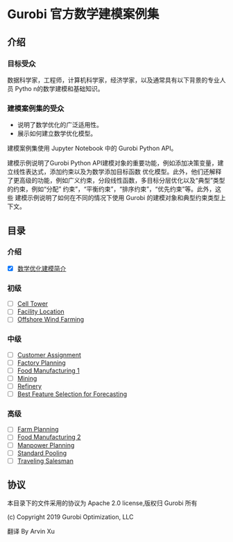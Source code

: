# Gurobi 官方数学建模案例集

## 介绍

### 目标受众

数据科学家，工程师，计算机科学家，经济学家，以及通常具有以下背景的专业人员 Pytho n的数学建模和基础知识。

### 建模案例集的受众

- 说明了数学优化的广泛适用性。
- 展示如何建立数学优化模型。

建模案例集使用 Jupyter Notebook 中的 Gurobi Python API。

建模示例说明了Gurobi Python API建模对象的重要功能，例如添加决策变量，建立线性表达式，添加约束以及为数学添加目标函数
优化模型。此外，他们还解释了更高级的功能，例如广义约束，分段线性函数，多目标分层优化以及“典型”类型的约束，例如“分配” 约束”，“平衡约束”，“排序约束”，“优先约束”等。此外，这些 建模示例说明了如何在不同的情况下使用 Gurobi
的建模对象和典型约束类型上下文。

## 目录

### 介绍

- [x] [数学优化建模简介](./Intro%20To%20Modeling/README.md)

### 初级

- [ ] [Cell Tower](https://github.com/Gurobi/modeling-examples/tree/master/cell_tower_coverage)
- [ ] [Facility Location](https://github.com/Gurobi/modeling-examples/tree/master/facility_location)
- [ ] [Offshore Wind Farming](https://github.com/Gurobi/modeling-examples/tree/master/offshore_wind_farming)

### 中级

- [ ] [Customer Assignment](https://github.com/Gurobi/modeling-examples/tree/master/customer_assignment)
- [ ] [Factory Planning](https://github.com/Gurobi/modeling-examples/tree/master/factory_planning_1_)
- [ ] [Food Manufacturing 1](https://github.com/Gurobi/modeling-examples/tree/master/food_manufacturing_1)
- [ ] [Mining](https://github.com/Gurobi/modeling-examples/tree/master/mining)
- [ ] [Refinery](https://github.com/Gurobi/modeling-examples/tree/master/refinery)
- [ ] [Best Feature Selection for Forecasting](https://github.com/Gurobi/modeling-examples/tree/master/linear_regression)

### 高级

- [ ] [Farm Planning](https://github.com/Gurobi/modeling-examples/tree/master/farm_planning)
- [ ] [Food Manufacturing 2](https://github.com/Gurobi/modeling-examples/tree/master/food_manufacturing_1)
- [ ] [Manpower Planning](https://github.com/Gurobi/modeling-examples/tree/master/manpower_planning)
- [ ] [Standard Pooling](https://github.com/Gurobi/modeling-examples/tree/master/pooling)
- [ ] [Traveling Salesman](https://github.com/Gurobi/modeling-examples/tree/master/traveling_salesman)

## 协议

本目录下的文件采用的协议为 Apache 2.0 license,版权归 Gurobi 所有

(c) Copyright 2019 Gurobi Optimization, LLC

翻译 By Arvin Xu